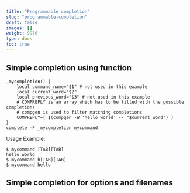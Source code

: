 ```yaml
---
title: "Programmable completion"
slug: "programmable-completion"
draft: false
images: []
weight: 9976
type: docs
toc: true
---
```


## Simple completion using function
    _mycompletion() {
        local command_name="$1" # not used in this example
        local current_word="$2"
        local previous_word="$3" # not used in this example
        # COMPREPLY is an array which has to be filled with the possible completions
        # compgen is used to filter matching completions
        COMPREPLY=( $(compgen -W 'hello world' -- "$current_word") )
    }    
    complete -F _mycompletion mycommand

Usage Example:

    $ mycommand [TAB][TAB]
    hello world
    $ mycommand h[TAB][TAB]
    $ mycommand hello  

## Simple completion for options and filenames


